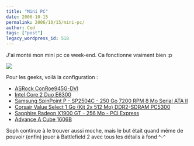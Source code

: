 ```yaml
---
title: "Mini PC"
date: 2006-10-15
permalink: 2006/10/15/mini-pc/
author: Ced
tags: ["post"]
legacy_wordpress_id: 518
---
```


J'ai monté mon mini pc ce week-end. Ca fonctionne vraiment bien :p

[<img src="http://static.flickr.com/85/270206474_5f53a6f7fd.jpg" />](http://www.flickr.com/photos/64k/sets/72157594329233235/)

<!-- excerpt -->

Pour les geeks, voilà la configuration :
<ul>
	<li><a href="http://materiel.net/details_ConRoe945G-DVI.html" hreflang="fr">ASRock ConRoe945G-DVI</a></li>
	<li><a href="http://materiel.net/details_BX805576300.html" hreflang="fr">Intel Core 2 Duo E6300</a></li>
	<li><a href="http://www.ldlc.be/fiche/PB00032864.html" hreflang="fr">Samsung SpinPoint P - SP2504C - 250 Go 7200 RPM 8 Mo Serial ATA II</a></li>
	<li><a href="http://materiel.net/details_VS1GB667D2.html" hreflang="fr">Corsair Value Select 1 Go (Kit 2x 512 Mo) DDR2-SDRAM PC5300</a></li>
	<li><a href="http://www.ldlc.be/fiche/PB00038876.html" hreflang="fr">Sapphire Radeon X1900 GT - 256 Mo - PCI Express</a></li>
	<li><a href="http://materiel.net/details_ACUBE1603B.html" hreflang="fr">Advance A Cube 1606B</a></li>
</ul>
Soph continue à le trouver aussi moche, mais le but était quand même de pouvoir (enfin) jouer à Battlefield 2 avec tous les détails à fond ^-^
